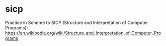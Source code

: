 # sicp
Practice in Scheme to SICP (Structure and Interpretation of Computer Programs): https://en.wikipedia.org/wiki/Structure_and_Interpretation_of_Computer_Programs
